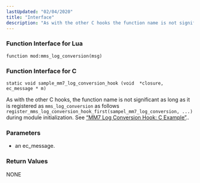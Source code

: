 ```yaml
---
lastUpdated: "02/04/2020"
title: "Interface"
description: "As with the other C hooks the function name is not significant as long as it is registered as mms log conversion as follows register mms log conversion hook first sampel mm 7 log conversion during module initialization See Example 23 2 MM 7 Log Conversion Hook C Example an..."
---
```


### <a name="idp992352"></a> Function Interface for Lua

`function mod:mms_log_conversion(msg)`
### <a name="idp994128"></a> Function Interface for C

```
static void sample_mm7_log_conversion_hook (void  *closure,
ec_message * m)
```

As with the other C hooks, the function name is not significant as long as it is registered as `mms_log_conversion` as follows `register_mms_log_conversion_hook_first(sampel_mm7_log_conversion, ...)` during module initialization. See [“MM7 Log Conversion Hook: C Example”](/momentum/mobile/mobile-developer-guide/mm-7-log-conversion-hook-examples#MM7_Log_Conversion_Hook.c)..

### <a name="idp997936"></a> Parameters

*   an ec_message.

### <a name="idp1000640"></a> Return Values

NONE